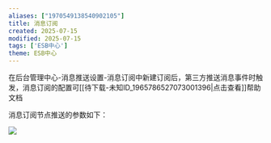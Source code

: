 ```yaml
---
aliases: ["1970549138540902105"]
title: 消息订阅
created: 2025-07-15
modified: 2025-07-15
tags: ['ESB中心']
theme: ESB中心
---
```


在后台管理中心-消息推送设置-消息订阅中新建订阅后，第三方推送消息事件时触发，消息订阅的配置可[[待下载-未知ID_1965786527073001396|点击查看]]帮助文档

消息订阅节点推送的参数如下：

![](42e58acae8f59a337a9481c9277ed1da.jpg)
